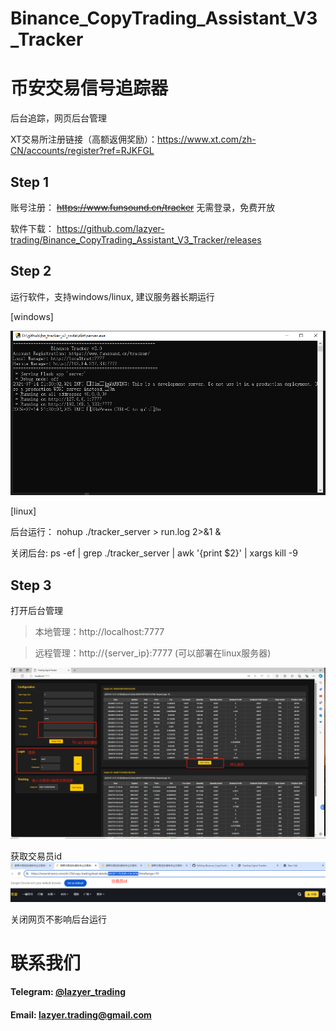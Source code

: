 # Binance_CopyTrading_Assistant_V3_Tracker
# 币安交易信号追踪器

后台追踪，网页后台管理

XT交易所注册链接（高额返佣奖励）：https://www.xt.com/zh-CN/accounts/register?ref=RJKFGL

## Step 1
账号注册：
~~https://www.funsound.cn/tracker~~
无需登录，免费开放

软件下载：
https://github.com/lazyer-trading/Binance_CopyTrading_Assistant_V3_Tracker/releases

## Step 2
运行软件，支持windows/linux, 建议服务器长期运行

[windows]

![alt text](img/img1.png)

[linux]

后台运行： nohup ./tracker_server > run.log 2>&1 &

关闭后台: ps -ef | grep ./tracker_server | awk '{print $2}' | xargs kill -9

## Step 3
打开后台管理
> 本地管理：http://localhost:7777

> 远程管理：http://{server_ip}:7777 (可以部署在linux服务器)

![alt text](img/img2.png)


获取交易员id
![alt text](img/img3.png)

关闭网页不影响后台运行



# 联系我们
#### Telegram: [@lazyer_trading](https://t.me/bn_ct_track)
#### Email: [lazyer.trading@gmail.com](mailto:lazyer.trading@gmail.com)
